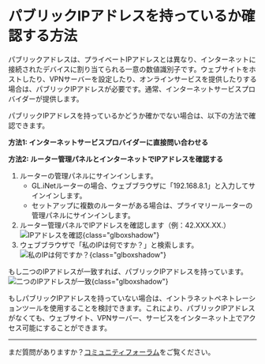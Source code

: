 # パブリックIPアドレスを持っているか確認する方法

パブリックアドレスは、プライベートIPアドレスとは異なり、インターネットに接続されたデバイスに割り当てられる一意の数値識別子です。ウェブサイトをホストしたり、VPNサーバーを設定したり、オンラインサービスを提供したりする場合は、パブリックIPアドレスが必要です。通常、インターネットサービスプロバイダーが提供します。

パブリックIPアドレスを持っているかどうか確かでない場合は、以下の方法で確認できます。

**方法1: インターネットサービスプロバイダーに直接問い合わせる**

**方法2: ルーター管理パネルとインターネットでIPアドレスを確認する**

1. ルーターの管理パネルにサインインします。
    * GL.iNetルーターの場合、ウェブブラウザに「192.168.8.1」と入力してサインインします。
    * セットアップに複数のルーターがある場合は、プライマリールーターの管理パネルにサインインします。
2. ルーター管理パネルでIPアドレスを確認します（例：42.XXX.XX.）
![IPアドレスを確認](https://static.gl-inet.com/docs/router/en/4/tutorials/how_to_check_if_isp_assigns_you_a_public_ip_address/locate-ip-address.png){class="glboxshadow"}
3. ウェブブラウザで「私のIPは何ですか？」と検索します。
![私のIPは何ですか？](https://static.gl-inet.com/docs/router/en/4/tutorials/how_to_check_if_isp_assigns_you_a_public_ip_address/search-what-is-my-ip.png){class="glboxshadow"}

もし二つのIPアドレスが一致すれば、パブリックIPアドレスを持っています。
![二つのIPアドレスが一致](https://static.gl-inet.com/docs/router/en/4/tutorials/how_to_check_if_isp_assigns_you_a_public_ip_address/two-ip-addresses-match.png){class="glboxshadow"}

もしパブリックIPアドレスを持っていない場合は、イントラネットペネトレーションツールを使用することを検討できます。これにより、パブリックIPアドレスがなくても、ウェブサイト、VPNサーバー、サービスをインターネット上でアクセス可能にすることができます。

---

まだ質問がありますか？[コミュニティフォーラム](https://forum.gl-inet.com)をご覧ください。